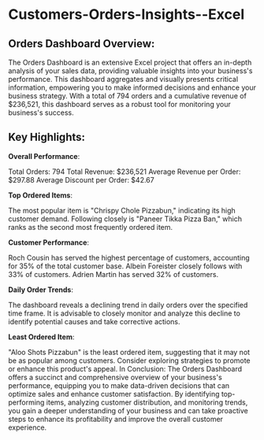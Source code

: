 # Customers-Orders-Insights--Excel

## Orders Dashboard Overview: 
The Orders Dashboard is an extensive Excel project that offers an in-depth analysis of your sales data, providing valuable insights into your business's performance. This dashboard aggregates and visually presents critical information, empowering you to make informed decisions and enhance your business strategy. With a total of 794 orders and a cumulative revenue of $236,521, this dashboard serves as a robust tool for monitoring your business's success.

## Key Highlights:

**Overall Performance**:

Total Orders: 794
Total Revenue: $236,521
Average Revenue per Order: $297.88
Average Discount per Order: $42.67

**Top Ordered Items**:

The most popular item is "Chrispy Chole Pizzabun," indicating its high customer demand.
Following closely is "Paneer Tikka Pizza Ban," which ranks as the second most frequently ordered item.

**Customer Performance**:

Roch Cousin has served the highest percentage of customers, accounting for 35% of the total customer base.
Albein Foreister closely follows with 33% of customers.
Adrien Martin has served 32% of customers.

**Daily Order Trends**:

The dashboard reveals a declining trend in daily orders over the specified time frame. It is advisable to closely monitor and analyze this decline to identify potential causes and take corrective actions.

**Least Ordered Item**:

"Aloo Shots Pizzabun" is the least ordered item, suggesting that it may not be as popular among customers. Consider exploring strategies to promote or enhance this product's appeal.
In Conclusion: The Orders Dashboard offers a succinct and comprehensive overview of your business's performance, equipping you to make data-driven decisions that can optimize sales and enhance customer satisfaction. By identifying top-performing items, analyzing customer distribution, and monitoring trends, you gain a deeper understanding of your business and can take proactive steps to enhance its profitability and improve the overall customer experience.

